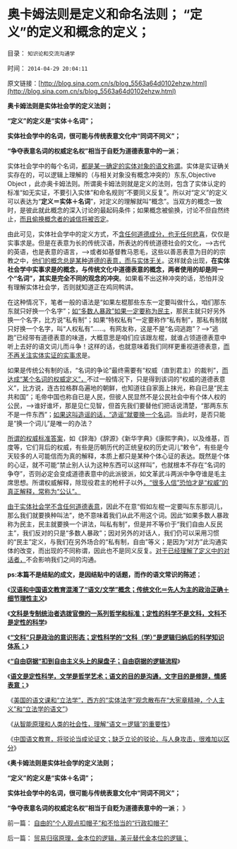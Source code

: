 # 奥卡姆法则是定义和命名法则； “定义”的定义和概念的定义；

目录： `知识论和交流沟通学` 

时间： `2014-04-29 20:04:11` 

原文链接：[http://blog.sina.com.cn/s/blog_5563a64d0102ehzw.html](http://blog.sina.com.cn/s/blog_5563a64d0102ehzw.html)

**奥卡姆法则是实体社会学的定义法则；**

**“定义”的定义是“实体＋名词”；**

**实体社会学中的名词，很可能与传统表意文化中“同词不同义”；**

**“争夺表意名词的权威定名权”相当于自贬为道德表意中的一派**；

实体社会学中的每个名词，[都是某一确定的实体对象的语文称谓](../../../2011/3/3/语文也可成科学；沟通的科学.md)。实体是实证确关实存在的，可以逻辑上理解的（与相关对象没有概念冲突的）东东,Objective
Object
，此亦奥卡姆法则。所谓奥卡姆法则就是定义的法则，包含了实体认定的标准“如无实证，不要引入实体”和命名规则“不要同义反复”。所以对“定义”的定义可以表达为“**定义＝实体＋名词**”，对定义的理解就叫“概念”。当双方的概念一致时，是彼此就此概念的深入讨论的最起码条件；如果概念被偷换，讨论不但自然终止，[而且偷换概念者的诚信将被否定](../../../2010/5/4/中国不缺信仰，中国缺乏名词解释.md)。

由此可见，实体社会学中的定义方式，不[含任何道德成分，也无任何悲喜](http://darthvad.blog.163.com/blog/static/53399470201061492537131/)，仅仅是实事求是。但是在表意为长的传统汉语，所表达的传统道德社会的文化，——>古代的英语，也是表意的语言，——>或者如基督教马恩毛，这些以善恶表意为目的的宗教之中，[他们的概念总是某种道德的表意，而与实体无关](../../../2009/4/17/形意思维：科学类思维和哲学类思维的根本区别.md)。这样就会出现，**在实体社会学中实事求是的概念，与传统文化中道德表意的概念，两者使用的却是同一个“名词”，其实是完全不同的观念的冲突**。如果看不出这种冲突的话，恐怕并没有理解实体社会学，否则就知道正在鸡同鸭讲。

在这种情况下，笔者一般的语法是“如果左棍那些东东一定要叫做什么，咱们那东东就只好换一个名字”；[如“多数人暴政”如果一定要称为民主](../../../2014/3/20/乌有之乡的左棍及其同情者，现身说法“多数人暴政”.md)，那民主就只好另外换一个名字，比方说“私有制”；如果“特权私有”一定要称作“私有制”，那私有制就只好换一个名字，叫“人权私有”……。有网友称，这是不是“名词逃跑”？——>“逃跑”已经带有道德表意的味道，大概意思是咱们应该跟左棍，就谁占领道德表意中听上去好的语文词儿而斗争！这样的话，也就意味着我们同样更重视道德表意，[而不再关注实体实证的实事求](../../../2013/7/3/实事求是的自由思想.md)是。

如果是传统公有制的话，“名词的争论”最终需要有“权威（直到君主）的裁判”，[而达成“某个名词的权威定义”，](../../../2011/2/17/等级社会的真理标准就是“等级”本身.md)不过一般情况下，只是得到该词的“权威的道德表意义”，比方说，连古拉格群岛遍地的朝鲜，也知道往自家面上抹光，称自已是“民主共和国”；毛帝中国也称自已是人民，但彼人民显然不是公民社会中有个体人权的公民，——>谁好谁坏，那是见仁见智，但首先我们要替他们把话说清楚，“那两东东不是一件东西”；[如果这叫造谣的话，“造谣”就要换一个名词](../../../2013/9/4/如果造谣可以入罪，还有谁能无辜？.md)。当此时，是否只能是“换一个词儿”是唯一的办法？

[所谓的权威标准答案](../../../2013/8/18/实证科学的proof／evidence，在民主中的定论，专制文化的诡辩.md)，如《辞海》《辞源》《新华字典》《康熙字典》，以及维基，百度等，它们背后的权威，有些是历朝历代的正统皇权的历史词儿“敕令”，有些是今天较多的人可能信而为真的解释，本质上都只是某种个体心证的表达。既然是个体的心证，就不可能“禁止别人认为这种东西可以这样叫”，也就根本不存在“名词的争夺”，否则必定会变成道德表意中的此派彼派，如文革武斗两派中争夺谁是毛主席思想。所谓权威解释，除现役君主的枪杆子以外[，“很多人信”恐怕才是“权威”的真正解释，常称为“公认”。](../../../2010/6/19/需要“公认”的都是伪科学.md)

[由于实体社会学不含任何道德表意](../../../2013/8/26/法学不容道德，道德理据意味着“理屈词穷”.md)，因此不在意“假如左棍一定要叫东东那词儿，那么我们就要换种叫法”，绝不意味着我们从此不用这个词。因此“如果多数人暴政称为民主，民主就要换一个讲法，叫私有制”，但是并不等价于“我们自由人反民主”，我们反对的只是“多数人暴政”；因对另外的对话人，我们仍可以采用习惯的“民主”定义，与我们在另外场合的“私有制，自由”等义；是因为“对方”此沟通实体的改变，而出现的不同称谓，因此也不是同义反复。[对于已经理解了定义中的对话者，](../../../2013/8/19/知识论的认知，大学无书，交流沟通学.md)不会影响我们之间的沟通。

**ps:本篇不是结贴的成文，是因结贴中的话题，而作的语文常识的陈述**；

《[**汉语和中国语文教育混淆了“语文/文学”概念；传统文化＝先人为主的政治正确＋细节理性主义**](../../../2013/10/17/语文不是文学，以偏概全的作文教育中的细节理性主义.md)》

《[**文科是专制统治者选拨官僚的一系列哲学和标准；定性的科学不是文科，文科不是定性的科学**](../../../2013/10/20/中国教育必须将文科赶出国家体制.md)》

《[**“文科”只是政治的意识形态；定性科学的“文科（学）”是逻辑归纳后的科学知识体系；**](../../../2013/10/22/定性科学是科学知识体系，文科只是政治的意识形态.md)》

《[**“自由窃据”扣到自由主义头上的屎盘子；自由窃据的逻辑流程**](../../../2013/10/26/“自由窃据”扣到自由主义头上的屎盘子.md)》

《[**语文是定性科学，文学是哲学艺术；语文的目的是沟通，文字目的是修辞，情感表意；**](../../../2013/11/4/语文是定性科学，文学是哲学艺术.md)》

《[美国的语文课和“立法学”，西方的“实体法字”观念散布在“大宪章精神，个人主义”和“立法学的语文”](../../../2013/11/7/美国的语文课和“立法学”中的语文技术和逻辑常识.md)》

《[从智能原理和人类的社会性，理解“语文＝逻辑”的重要性](../../../2014/1/5/从智能原理和人类的社会性，理解“语文＝逻辑”的重要性；.md)》

《[中国语文教育，将驳论当成论证文；缺乏立论的驳论，与人身攻击，很难加以区分](../../../2014/4/14/中国语文教育的误区，将驳论当成论证文，将雄辩当成逻辑.md)》

《**奥卡姆法则是实体社会学的定义法则；**

**“定义”的定义是“实体＋名词”；**

**实体社会学中的名词，很可能与传统表意文化中“同词不同义”；**

**“争夺表意名词的权威定名权”相当于自贬为道德表意中的一派**； 》

前一篇： [自由的“个人观点扣帽子”和不恰当的“行政扣帽子”](../../../2014/6/8/自由的“个人观点扣帽子”和不恰当的“行政扣帽子”.md)

后一篇： [贸易归宿原理，金本位的逻辑，美元替代金本位的逻辑；](../../../2014/4/26/贸易归宿原理，金本位的逻辑，美元替代金本位的逻辑；.md)

